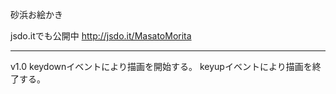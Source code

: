 砂浜お絵かき

jsdo.itでも公開中
http://jsdo.it/MasatoMorita

---

v1.0
keydownイベントにより描画を開始する。
keyupイベントにより描画を終了する。
